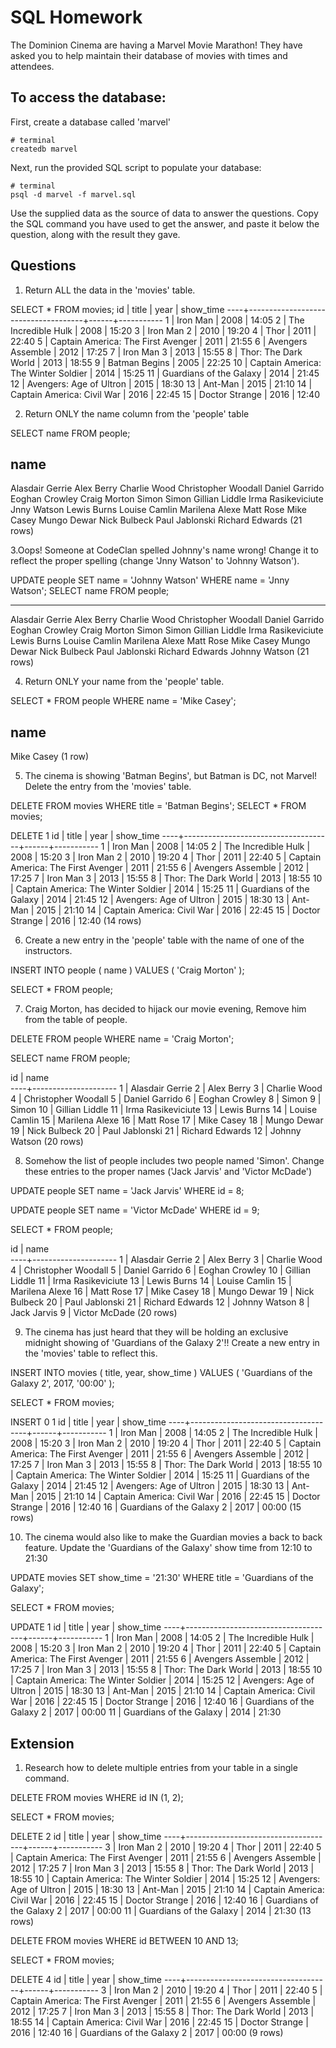 # SQL Homework

The Dominion Cinema are having a Marvel Movie Marathon! They have asked you to help maintain their database of movies with times and attendees.

## To access the database:

First, create a database called 'marvel'
```
# terminal
createdb marvel
```

Next, run the provided SQL script to populate your database:
```
# terminal
psql -d marvel -f marvel.sql
```

Use the supplied data as the source of data to answer the questions.  Copy the SQL command you have used to get the answer, and paste it below the question, along with the result they gave.

## Questions

1. Return ALL the data in the 'movies' table.

SELECT * FROM movies;
 id |                title                | year | show_time 
----+-------------------------------------+------+-----------
  1 | Iron Man                            | 2008 | 14:05
  2 | The Incredible Hulk                 | 2008 | 15:20
  3 | Iron Man 2                          | 2010 | 19:20
  4 | Thor                                | 2011 | 22:40
  5 | Captain America: The First Avenger  | 2011 | 21:55
  6 | Avengers Assemble                   | 2012 | 17:25
  7 | Iron Man 3                          | 2013 | 15:55
  8 | Thor: The Dark World                | 2013 | 18:55
  9 | Batman Begins                       | 2005 | 22:25
 10 | Captain America: The Winter Soldier | 2014 | 15:25
 11 | Guardians of the Galaxy             | 2014 | 21:45
 12 | Avengers: Age of Ultron             | 2015 | 18:30
 13 | Ant-Man                             | 2015 | 21:10
 14 | Captain America: Civil War          | 2016 | 22:45
 15 | Doctor Strange                      | 2016 | 12:40

2. Return ONLY the name column from the 'people' table

SELECT name FROM people;

  name         
 ---------------------
  Alasdair Gerrie
  Alex Berry
  Charlie Wood
  Christopher Woodall
  Daniel Garrido
  Eoghan Crowley
  Craig Morton
  Simon
  Simon
  Gillian Liddle
  Irma Rasikeviciute
  Jnny Watson
  Lewis Burns
  Louise Camlin
  Marilena Alexe
  Matt Rose
  Mike Casey
  Mungo Dewar
  Nick Bulbeck
  Paul Jablonski
  Richard Edwards
 (21 rows)

3.Oops! Someone at CodeClan spelled Johnny's name wrong! Change it to reflect the proper spelling (change 'Jnny Watson' to 'Johnny Watson').

UPDATE people SET name = 'Johnny Watson'
 WHERE name = 'Jnny Watson';
SELECT name FROM people; 

---------------------
 Alasdair Gerrie
 Alex Berry
 Charlie Wood
 Christopher Woodall
 Daniel Garrido
 Eoghan Crowley
 Craig Morton
 Simon
 Simon
 Gillian Liddle
 Irma Rasikeviciute
 Lewis Burns
 Louise Camlin
 Marilena Alexe
 Matt Rose
 Mike Casey
 Mungo Dewar
 Nick Bulbeck
 Paul Jablonski
 Richard Edwards
 Johnny Watson
(21 rows)

4. Return ONLY your name from the 'people' table.

SELECT * FROM people WHERE name = 'Mike Casey';

   name    
------------
 Mike Casey
(1 row)

5. The cinema is showing 'Batman Begins', but Batman is DC, not Marvel! Delete the entry from the 'movies' table.

DELETE FROM movies WHERE title = 'Batman Begins';
SELECT * FROM movies;

DELETE 1
 id |                title                | year | show_time 
----+-------------------------------------+------+-----------
  1 | Iron Man                            | 2008 | 14:05
  2 | The Incredible Hulk                 | 2008 | 15:20
  3 | Iron Man 2                          | 2010 | 19:20
  4 | Thor                                | 2011 | 22:40
  5 | Captain America: The First Avenger  | 2011 | 21:55
  6 | Avengers Assemble                   | 2012 | 17:25
  7 | Iron Man 3                          | 2013 | 15:55
  8 | Thor: The Dark World                | 2013 | 18:55
 10 | Captain America: The Winter Soldier | 2014 | 15:25
 11 | Guardians of the Galaxy             | 2014 | 21:45
 12 | Avengers: Age of Ultron             | 2015 | 18:30
 13 | Ant-Man                             | 2015 | 21:10
 14 | Captain America: Civil War          | 2016 | 22:45
 15 | Doctor Strange                      | 2016 | 12:40
(14 rows)

6. Create a new entry in the 'people' table with the name of one of the instructors.

INSERT INTO people (
  name
) VALUES (
  'Craig Morton' 
);

SELECT * FROM people;

   

7. Craig Morton, has decided to hijack our movie evening, Remove him from the table of people.

DELETE FROM people WHERE name = 'Craig Morton';

SELECT name FROM people;

 id |        name         
----+---------------------
  1 | Alasdair Gerrie
  2 | Alex Berry
  3 | Charlie Wood
  4 | Christopher Woodall
  5 | Daniel Garrido
  6 | Eoghan Crowley
  8 | Simon
  9 | Simon
 10 | Gillian Liddle
 11 | Irma Rasikeviciute
 13 | Lewis Burns
 14 | Louise Camlin
 15 | Marilena Alexe
 16 | Matt Rose
 17 | Mike Casey
 18 | Mungo Dewar
 19 | Nick Bulbeck
 20 | Paul Jablonski
 21 | Richard Edwards
 12 | Johnny Watson
(20 rows)

8. Somehow the list of people includes two people named 'Simon'. Change these entries to the proper names ('Jack Jarvis' and 'Victor McDade')

UPDATE people SET name = 'Jack Jarvis' 
  WHERE id = 8;

UPDATE people SET name = 'Victor McDade' 
  WHERE id = 9;

SELECT * FROM people;

id |        name         
----+---------------------
  1 | Alasdair Gerrie
  2 | Alex Berry
  3 | Charlie Wood
  4 | Christopher Woodall
  5 | Daniel Garrido
  6 | Eoghan Crowley
 10 | Gillian Liddle
 11 | Irma Rasikeviciute
 13 | Lewis Burns
 14 | Louise Camlin
 15 | Marilena Alexe
 16 | Matt Rose
 17 | Mike Casey
 18 | Mungo Dewar
 19 | Nick Bulbeck
 20 | Paul Jablonski
 21 | Richard Edwards
 12 | Johnny Watson
  8 | Jack Jarvis
  9 | Victor McDade
(20 rows)

9. The cinema has just heard that they will be holding an exclusive midnight showing of 'Guardians of the Galaxy 2'!! Create a new entry in the 'movies' table to reflect this.
 
 INSERT INTO movies (
   title,
   year, 
   show_time
 ) VALUES (
   'Guardians of the Galaxy 2', 
   2017,
   '00:00'
 );

 SELECT * FROM movies;

 INSERT 0 1
  id |                title                | year | show_time 
 ----+-------------------------------------+------+-----------
   1 | Iron Man                            | 2008 | 14:05
   2 | The Incredible Hulk                 | 2008 | 15:20
   3 | Iron Man 2                          | 2010 | 19:20
   4 | Thor                                | 2011 | 22:40
   5 | Captain America: The First Avenger  | 2011 | 21:55
   6 | Avengers Assemble                   | 2012 | 17:25
   7 | Iron Man 3                          | 2013 | 15:55
   8 | Thor: The Dark World                | 2013 | 18:55
  10 | Captain America: The Winter Soldier | 2014 | 15:25
  11 | Guardians of the Galaxy             | 2014 | 21:45
  12 | Avengers: Age of Ultron             | 2015 | 18:30
  13 | Ant-Man                             | 2015 | 21:10
  14 | Captain America: Civil War          | 2016 | 22:45
  15 | Doctor Strange                      | 2016 | 12:40
  16 | Guardians of the Galaxy 2           | 2017 | 00:00
 (15 rows)

10. The cinema would also like to make the Guardian movies a back to back feature. Update the 'Guardians of the Galaxy' show time from 12:10 to 21:30

UPDATE movies SET show_time = '21:30' 
  WHERE title = 'Guardians of the Galaxy';

SELECT * FROM movies;

UPDATE 1
 id |                title                | year | show_time 
----+-------------------------------------+------+-----------
  1 | Iron Man                            | 2008 | 14:05
  2 | The Incredible Hulk                 | 2008 | 15:20
  3 | Iron Man 2                          | 2010 | 19:20
  4 | Thor                                | 2011 | 22:40
  5 | Captain America: The First Avenger  | 2011 | 21:55
  6 | Avengers Assemble                   | 2012 | 17:25
  7 | Iron Man 3                          | 2013 | 15:55
  8 | Thor: The Dark World                | 2013 | 18:55
 10 | Captain America: The Winter Soldier | 2014 | 15:25
 12 | Avengers: Age of Ultron             | 2015 | 18:30
 13 | Ant-Man                             | 2015 | 21:10
 14 | Captain America: Civil War          | 2016 | 22:45
 15 | Doctor Strange                      | 2016 | 12:40
 16 | Guardians of the Galaxy 2           | 2017 | 00:00
 11 | Guardians of the Galaxy             | 2014 | 21:30

## Extension

1. Research how to delete multiple entries from your table in a single command.

DELETE FROM movies
 WHERE id IN (1, 2);

SELECT * FROM movies;

DELETE 2
 id |                title                | year | show_time 
----+-------------------------------------+------+-----------
  3 | Iron Man 2                          | 2010 | 19:20
  4 | Thor                                | 2011 | 22:40
  5 | Captain America: The First Avenger  | 2011 | 21:55
  6 | Avengers Assemble                   | 2012 | 17:25
  7 | Iron Man 3                          | 2013 | 15:55
  8 | Thor: The Dark World                | 2013 | 18:55
 10 | Captain America: The Winter Soldier | 2014 | 15:25
 12 | Avengers: Age of Ultron             | 2015 | 18:30
 13 | Ant-Man                             | 2015 | 21:10
 14 | Captain America: Civil War          | 2016 | 22:45
 15 | Doctor Strange                      | 2016 | 12:40
 16 | Guardians of the Galaxy 2           | 2017 | 00:00
 11 | Guardians of the Galaxy             | 2014 | 21:30
(13 rows)

DELETE FROM movies
 WHERE id BETWEEN 10 AND 13;

SELECT * FROM movies;

DELETE 4
 id |               title                | year | show_time 
----+------------------------------------+------+-----------
  3 | Iron Man 2                         | 2010 | 19:20
  4 | Thor                               | 2011 | 22:40
  5 | Captain America: The First Avenger | 2011 | 21:55
  6 | Avengers Assemble                  | 2012 | 17:25
  7 | Iron Man 3                         | 2013 | 15:55
  8 | Thor: The Dark World               | 2013 | 18:55
 14 | Captain America: Civil War         | 2016 | 22:45
 15 | Doctor Strange                     | 2016 | 12:40
 16 | Guardians of the Galaxy 2          | 2017 | 00:00
(9 rows)




